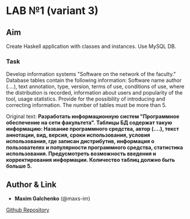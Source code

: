 # LAB №1 (variant 3)

## Aim

Create Haskell application with classes and instances. Use MySQL DB.


### Task

Develop information systems "Software on the network of the faculty." Database tables contain the following information: Software name author (....), text annotation, type, version, terms of use, conditions of use, where the distribution is recorded, information about users and popularity of the tool, usage statistics. Provide for the possibility of introducing and correcting information. The number of tables must be more than 5.

Original text: **Разработать информационную систем "Программное обеспечение на сети факультета". Таблицы БД содержат такую информацию: Название программного средства, автор (....), текст аннотации, вид, версия, сроки использования, условия использования, где записан дистрибутив, информация о пользователях и популярности программного средства, статистика использования. Предусмотреть возможность введения и корректирования информации. Количество таблиц должно быть больше 5.**


## Author & Link

- **Maxim Galchenko** (@maxs-im)

[Github Repository](https://github.com/maxs-im/Functional/tree/master/lab_1)